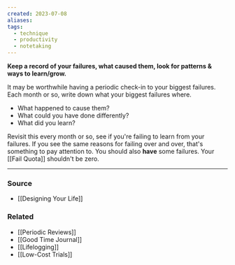 ```yaml
---
created: 2023-07-08
aliases: 
tags:
  - technique
  - productivity
  - notetaking
---
```

**Keep a record of your failures, what caused them, look for patterns & ways to learn/grow.**

It may be worthwhile having a periodic check-in to your biggest failures. Each month or so, write down what your biggest failures where. 

- What happened to cause them? 
- What could you have done differently? 
- What did you learn? 

Revisit this every month or so, see if you're failing to learn from your failures. If you see the same reasons for failing over and over, that's something to pay attention to. You should also **have** some failures. Your [[Fail Quota]] shouldn't be zero.

---

### Source
- [[Designing Your Life]]

### Related
- [[Periodic Reviews]] 
- [[Good Time Journal]] 
- [[Lifelogging]] 
- [[Low-Cost Trials]]